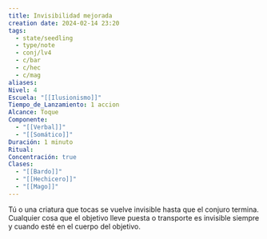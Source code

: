 ```yaml
---
title: Invisibilidad mejorada
creation date: 2024-02-14 23:20
tags:
  - state/seedling
  - type/note
  - conj/lv4
  - c/bar
  - c/hec
  - c/mag
aliases: 
Nivel: 4
Escuela: "[[Ilusionismo]]"
Tiempo_de_Lanzamiento: 1 accion
Alcance: Toque
Componente:
  - "[[Verbal]]"
  - "[[Somático]]"
Duración: 1 minuto
Ritual: 
Concentración: true
Clases:
  - "[[Bardo]]"
  - "[[Hechicero]]"
  - "[[Mago]]"
---
```

Tú o una criatura que tocas se vuelve invisible hasta que el conjuro termina. Cualquier cosa que el objetivo lleve puesta o transporte es invisible siempre y cuando esté en el cuerpo del objetivo.